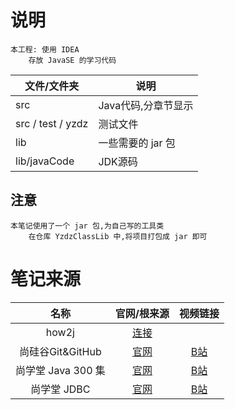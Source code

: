 # 说明

```text
本工程: 使用 IDEA
    存放 JavaSE 的学习代码
```

| 文件/文件夹 | 说明 |
|---|---|
| src | Java代码,分章节显示 |
| src / test / yzdz | 测试文件 |
| lib | 一些需要的 jar 包 |
| lib/javaCode | JDK源码 |

## 注意

```text
本笔记使用了一个 jar 包,为自己写的工具类
    在仓库 YzdzClassLib 中,将项目打包成 jar 即可
```

# 笔记来源

| 名称 | 官网/根来源 | 视频链接 |
|:---:|:---:|:---:|
| how2j | [连接](how2j官网) |   |
| 尚硅谷Git&GitHub | [官网](尚硅谷官网) | [B站](https://www.bilibili.com/video/av24441039?from=search&seid=1443581922472429623) |
| 尚学堂 Java 300 集 | [官网](尚学堂官网) | [B站](https://www.bilibili.com/video/av92147257?p=44) |
| 尚学堂 JDBC | [官网](尚硅谷官网) | [B站](https://www.bilibili.com/video/BV1eJ411c7rf?p=4) |

[how2j官网]:  https://www.how2j.cn/
[尚硅谷官网]: http://www.atguigu.com/
[尚学堂官网]: https://www.shsxt.com/